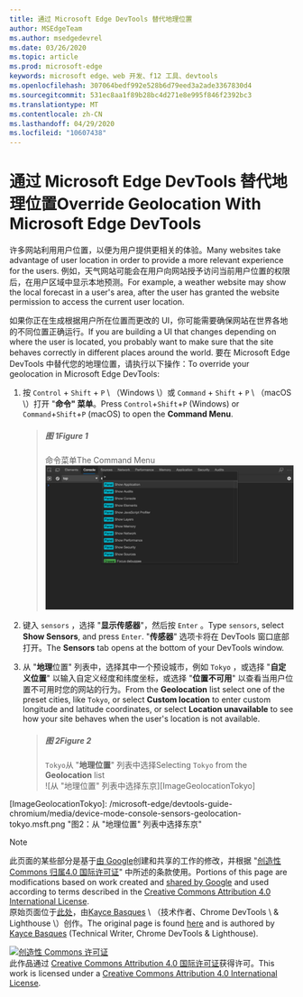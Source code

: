 ```yaml
---
title: 通过 Microsoft Edge DevTools 替代地理位置
author: MSEdgeTeam
ms.author: msedgedevrel
ms.date: 03/26/2020
ms.topic: article
ms.prod: microsoft-edge
keywords: microsoft edge、web 开发、f12 工具、devtools
ms.openlocfilehash: 307064bedf992e528b6d79eed3a2ade3367830d4
ms.sourcegitcommit: 531ec8aa1f89b28bc4d271e8e995f846f2392bc3
ms.translationtype: MT
ms.contentlocale: zh-CN
ms.lasthandoff: 04/29/2020
ms.locfileid: "10607438"
---
```

<!-- Copyright Kayce Basques 

   Licensed under the Apache License, Version 2.0 (the "License");
   you may not use this file except in compliance with the License.
   You may obtain a copy of the License at

       https://www.apache.org/licenses/LICENSE-2.0

   Unless required by applicable law or agreed to in writing, software
   distributed under the License is distributed on an "AS IS" BASIS,
   WITHOUT WARRANTIES OR CONDITIONS OF ANY KIND, either express or implied.
   See the License for the specific language governing permissions and
   limitations under the License.  -->





# <span data-ttu-id="bcb91-103">通过 Microsoft Edge DevTools 替代地理位置</span><span class="sxs-lookup"><span data-stu-id="bcb91-103">Override Geolocation With Microsoft Edge DevTools</span></span>   



<span data-ttu-id="bcb91-104">许多网站利用用户位置，以便为用户提供更相关的体验。</span><span class="sxs-lookup"><span data-stu-id="bcb91-104">Many websites take advantage of user location in order to provide a more relevant experience for the users.</span></span>  <span data-ttu-id="bcb91-105">例如，天气网站可能会在用户向网站授予访问当前用户位置的权限后，在用户区域中显示本地预测。</span><span class="sxs-lookup"><span data-stu-id="bcb91-105">For example, a weather website may show the local forecast in a user's area, after the user has granted the website permission to access the current user location.</span></span>  

<!--todo: add link to user location section when available -->  

<span data-ttu-id="bcb91-106">如果你正在生成根据用户所在位置而更改的 UI，你可能需要确保网站在世界各地的不同位置正确运行。</span><span class="sxs-lookup"><span data-stu-id="bcb91-106">If you are building a UI that changes depending on where the user is located, you probably want to make sure that the site behaves correctly in different places around the world.</span></span>  <span data-ttu-id="bcb91-107">要在 Microsoft Edge DevTools 中替代您的地理位置，请执行以下操作：</span><span class="sxs-lookup"><span data-stu-id="bcb91-107">To override your geolocation in Microsoft Edge DevTools:</span></span>  

1.  <span data-ttu-id="bcb91-108">按 `Control` + `Shift` + `P` \ （Windows \）或 `Command` + `Shift` + `P` \ （macOS \）打开 "**命令" 菜单**。</span><span class="sxs-lookup"><span data-stu-id="bcb91-108">Press `Control`+`Shift`+`P` \(Windows\) or `Command`+`Shift`+`P` \(macOS\) to open the **Command Menu**.</span></span>  
    
    > ##### <span data-ttu-id="bcb91-109">图 1</span><span class="sxs-lookup"><span data-stu-id="bcb91-109">Figure 1</span></span>  
    > <span data-ttu-id="bcb91-110">命令菜单</span><span class="sxs-lookup"><span data-stu-id="bcb91-110">The Command Menu</span></span>  
    > ![命令菜单][ImageCommandMenu]  
    
1.  <span data-ttu-id="bcb91-112">键入 `sensors` ，选择 "**显示传感器**"，然后按 `Enter` 。</span><span class="sxs-lookup"><span data-stu-id="bcb91-112">Type `sensors`, select **Show Sensors**, and press `Enter`.</span></span>  <span data-ttu-id="bcb91-113">"**传感器**" 选项卡将在 DevTools 窗口底部打开。</span><span class="sxs-lookup"><span data-stu-id="bcb91-113">The **Sensors** tab opens at the bottom of your DevTools window.</span></span>  
1.  <span data-ttu-id="bcb91-114">从 "**地理**位置" 列表中，选择其中一个预设城市，例如 `Tokyo` ，或选择 "**自定义位置**" 以输入自定义经度和纬度坐标，或选择 "**位置不可用**" 以查看当用户位置不可用时您的网站的行为。</span><span class="sxs-lookup"><span data-stu-id="bcb91-114">From the **Geolocation** list select one of the preset cities, like `Tokyo`, or select **Custom location** to enter custom longitude and latitude coordinates, or select **Location unavailable** to see how your site behaves when the user's location is not available.</span></span>  
    
    > ##### <span data-ttu-id="bcb91-115">图 2</span><span class="sxs-lookup"><span data-stu-id="bcb91-115">Figure 2</span></span>  
    > <span data-ttu-id="bcb91-116">`Tokyo`从 "**地理位置**" 列表中选择</span><span class="sxs-lookup"><span data-stu-id="bcb91-116">Selecting `Tokyo` from the **Geolocation** list</span></span>  
    > ![从 "地理位置" 列表中选择东京][ImageGeolocationTokyo]  
    
<!--## Feedback   

  -->  

<!-- image links -->  

[ImageCommandMenu]: /microsoft-edge/devtools-guide-chromium/media/device-mode-console-command-menu.msft.png "图1：命令菜单"  
[ImageGeolocationTokyo]: /microsoft-edge/devtools-guide-chromium/media/device-mode-console-sensors-geolocation-tokyo.msft.png "图2：从 "地理位置" 列表中选择东京"  

<!-- links -->  

<!--[WebFundamentalsNativeHardwareUserLocationIndex]: /web/fundamentals/native-hardware/user-location/index "User Location"  -->  

> [!NOTE]
> <span data-ttu-id="bcb91-120">此页面的某些部分是基于[由 Google][GoogleSitePolicies]创建和共享的工作的修改，并根据 "[创造性 Commons 归属4.0 国际许可证][CCA4IL]" 中所述的条款使用。</span><span class="sxs-lookup"><span data-stu-id="bcb91-120">Portions of this page are modifications based on work created and [shared by Google][GoogleSitePolicies] and used according to terms described in the [Creative Commons Attribution 4.0 International License][CCA4IL].</span></span>  
> <span data-ttu-id="bcb91-121">原始页面位于[此处](https://developers.google.com/web/tools/chrome-devtools/device-mode/geolocation)，由[Kayce Basques][KayceBasques] \ （技术作者、Chrome DevTools \ & Lighthouse \）创作。</span><span class="sxs-lookup"><span data-stu-id="bcb91-121">The original page is found [here](https://developers.google.com/web/tools/chrome-devtools/device-mode/geolocation) and is authored by [Kayce Basques][KayceBasques] \(Technical Writer, Chrome DevTools \& Lighthouse\).</span></span>  

[![创造性 Commons 许可证][CCby4Image]][CCA4IL]  
<span data-ttu-id="bcb91-123">此作品通过 [Creative Commons Attribution 4.0 国际许可证][CCA4IL]获得许可。</span><span class="sxs-lookup"><span data-stu-id="bcb91-123">This work is licensed under a [Creative Commons Attribution 4.0 International License][CCA4IL].</span></span>  

[CCA4IL]: https://creativecommons.org/licenses/by/4.0  
[CCby4Image]: https://i.creativecommons.org/l/by/4.0/88x31.png  
[GoogleSitePolicies]: https://developers.google.com/terms/site-policies  
[KayceBasques]: https://developers.google.com/web/resources/contributors/kaycebasques  
